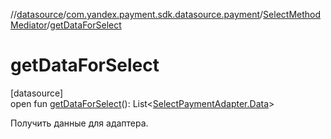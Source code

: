 //[datasource](../../../index.md)/[com.yandex.payment.sdk.datasource.payment](../index.md)/[SelectMethodMediator](index.md)/[getDataForSelect](get-data-for-select.md)

# getDataForSelect

[datasource]\
open fun [getDataForSelect](get-data-for-select.md)(): List<[SelectPaymentAdapter.Data](../../../../ui/ui/com.yandex.payment.sdk.ui.view.payment/-select-payment-adapter/-data/index.md)>

Получить данные для адаптера.
